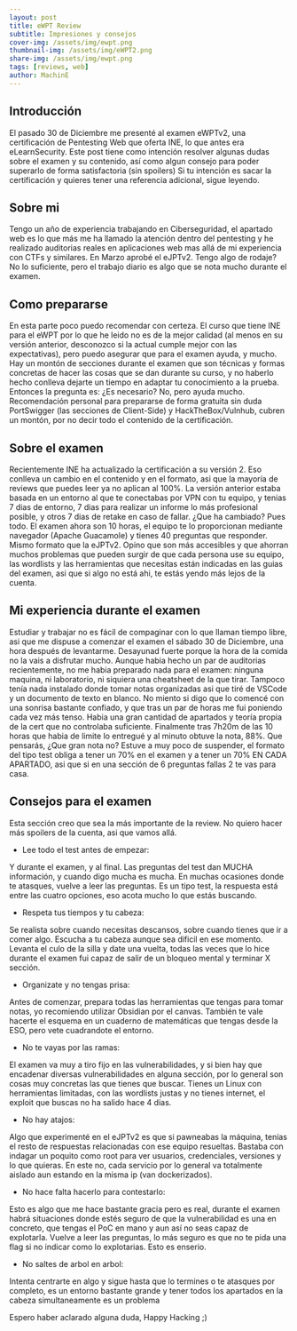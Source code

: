 ```yaml
---
layout: post
title: eWPT Review
subtitle: Impresiones y consejos 
cover-img: /assets/img/ewpt.png
thumbnail-img: /assets/img/eWPT2.png
share-img: /assets/img/ewpt.png
tags: [reviews, web]
author: MachinE
---
```

## Introducción

El pasado 30 de Diciembre me presenté al examen eWPTv2, una certificación de Pentesting Web que oferta INE, lo que antes era eLearnSecurity. 
Este post tiene como intención resolver algunas dudas sobre el examen y su contenido, así como algun consejo para poder superarlo de forma satisfactoria (sin spoilers)
Si tu intención es sacar la certificación y quieres tener una referencia adicional, sigue leyendo.

## Sobre mi

Tengo un año de experiencia trabajando en Ciberseguridad, el apartado web es lo que más me ha llamado la atención dentro del pentesting y he realizado auditorias reales en aplicaciones web mas allá de mi experiencia con CTFs y similares. 
En Marzo aprobé el eJPTv2.
Tengo algo de rodaje? No lo suficiente, pero el trabajo diario es algo que se nota mucho durante el examen. 

## Como prepararse

En esta parte poco puedo recomendar con certeza. El curso que tiene INE para el eWPT por lo que he leido no es de la mejor calidad (al menos en su versión anterior, desconozco si la actual cumple mejor con las expectativas), pero puedo asegurar que para el examen ayuda, y mucho. 
Hay un montón de secciones durante el examen que son técnicas y formas concretas de hacer las cosas que se dan durante su curso, y no haberlo hecho conlleva dejarte un tiempo en adaptar tu conocimiento a la prueba. 
Entonces la pregunta es: ¿Es necesario? No, pero ayuda mucho.
Recomendación personal para prepararse de forma gratuita sin duda PortSwigger (las secciones de Client-Side) y HackTheBox/Vulnhub, cubren un montón, por no decir todo el contenido de la certificación.

## Sobre el examen

Recientemente INE ha actualizado la certificación a su versión 2. 
Eso conlleva un cambio en el contenido y en el formato, asi que la mayoría de reviews que puedes leer ya no aplican al 100%. 
La versión anterior estaba basada en un entorno al que te conectabas por VPN con tu equipo, y tenias 7 dias de entorno, 7 dias para realizar un informe lo más profesional posible, y otros 7 dias de retake en caso de fallar. 
¿Que ha cambiado? Pues todo. El examen ahora son 10 horas, el equipo te lo proporcionan mediante navegador (Apache Guacamole) y tienes 40 preguntas que responder. Mismo formato que la eJPTv2. 
Opino que son más accesibles y que ahorran muchos problemas que pueden surgir de que cada persona use su equipo, las wordlists y las herramientas que necesitas están indicadas en las guias del examen, asi que si algo no está ahi, te estás yendo más lejos de la cuenta.

## Mi experiencia durante el examen

Estudiar y trabajar no es fácil de compaginar con lo que llaman tiempo libre, asi que me dispuse a comenzar el examen el sábado 30 de Diciembre, una hora después de levantarme. 
Desayunad fuerte porque la hora de la comida no la vais a disfrutar mucho. 
Aunque habia hecho un par de auditorias recientemente, no me habia preparado nada para el examen: ninguna maquina, ni laboratorio, ni siquiera una cheatsheet de la que tirar. Tampoco tenía nada instalado donde tomar notas organizadas asi que tiré de VSCode y un documento de texto en blanco. 
No miento si digo que lo comencé con una sonrisa bastante confiado, y que tras un par de horas me fui poniendo cada vez más tenso. Habia una gran cantidad de apartados y teoría propia de la cert que no controlaba suficiente.
Finalmente tras 7h20m de las 10 horas que habia de limite lo entregué y al minuto obtuve la nota, 88%. 
Que pensarás, ¿Que gran nota no? Estuve a muy poco de suspender, el formato del tipo test obliga a tener un 70% en el examen y a tener un 70% EN CADA APARTADO, asi que si en una sección de 6 preguntas fallas 2 te vas para casa.

## Consejos para el examen

Esta sección creo que sea la más importante de la review. No quiero hacer más spoilers de la cuenta, asi que vamos allá.

- Lee todo el test antes de empezar:

Y durante el examen, y al final. Las preguntas del test dan MUCHA información, y cuando digo mucha es mucha. En muchas ocasiones donde te atasques, vuelve a leer las preguntas.
Es un tipo test, la respuesta está entre las cuatro opciones, eso acota mucho lo que estás buscando.

- Respeta tus tiempos y tu cabeza:

Se realista sobre cuando necesitas descansos, sobre cuando tienes que ir a comer algo. Escucha a tu cabeza aunque sea dificil en ese momento.
Levanta el culo de la silla y date una vuelta, todas las veces que lo hice durante el examen fui capaz de salir de un bloqueo mental y terminar X sección.

- Organizate y no tengas prisa:

Antes de comenzar, prepara todas las herramientas que tengas para tomar notas, yo recomiendo utilizar Obsidian por el canvas.
También te vale hacerte el esquema en un cuaderno de matemáticas que tengas desde la ESO, pero vete cuadrandote el entorno.

- No te vayas por las ramas:

El examen va muy a tiro fijo en las vulnerabilidades, y si bien hay que encadenar diversas vulnerabilidades en alguna sección, por lo general son cosas muy concretas las que tienes que buscar.
Tienes un Linux con herramientas limitadas, con las wordlists justas y no tienes internet, el exploit que buscas no ha salido hace 4 dias.

- No hay atajos:

Algo que experimenté en el eJPTv2 es que si pawneabas la máquina, tenías el resto de respuestas relacionadas con ese equipo resueltas. Bastaba con indagar un poquito como root para ver usuarios, credenciales, versiones y lo que quieras. En este no, cada servicio por lo general va totalmente aislado aun estando en la misma ip (van dockerizados).

- No hace falta hacerlo para contestarlo:

Esto es algo que me hace bastante gracia pero es real, durante el examen habrá situaciones donde estés seguro de que la vulnerabilidad es una en concreto, que tengas el PoC en mano y aun así no seas capaz de explotarla. Vuelve a leer las preguntas, lo más seguro es que no te pida una flag si no indicar como lo explotarias. Esto es enserio.

- No saltes de arbol en arbol:

Intenta centrarte en algo y sigue hasta que lo termines o te atasques por completo, es un entorno bastante grande y tener todos los apartados en la cabeza simultaneamente es un problema

Espero haber aclarado alguna duda, Happy Hacking ;)
